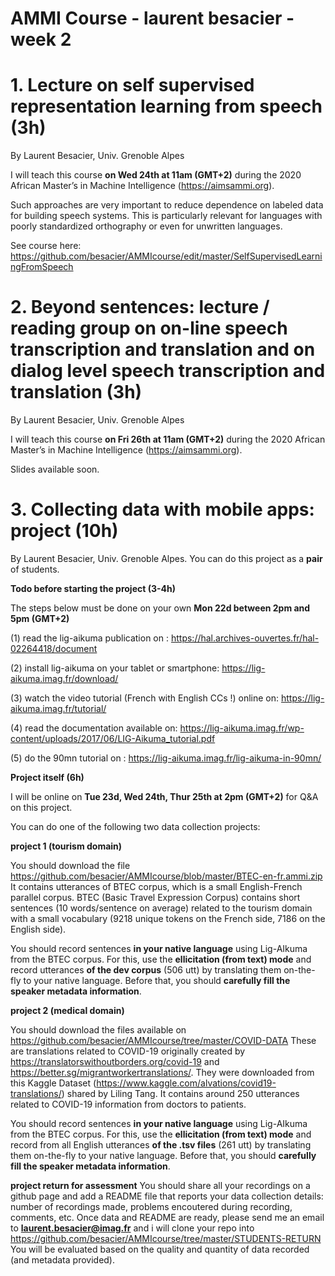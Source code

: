 # AMMI Course - laurent besacier - week 2

# 1. Lecture on self supervised representation learning from speech (3h)

By Laurent Besacier, Univ. Grenoble Alpes

I will teach this course **on Wed 24th at 11am (GMT+2)** during the 2020 African Master’s in Machine Intelligence (https://aimsammi.org). 

Such approaches are very important to reduce dependence on labeled data for building speech systems. This is particularly relevant for languages with poorly standardized orthography or even for unwritten languages. 

See course here: https://github.com/besacier/AMMIcourse/edit/master/SelfSupervisedLearningFromSpeech

# 2. Beyond sentences: lecture / reading group on on-line speech transcription and translation and on dialog level speech transcription and translation (3h)

By Laurent Besacier, Univ. Grenoble Alpes

I will teach this course **on Fri 26th at 11am (GMT+2)** during the 2020 African Master’s in Machine Intelligence (https://aimsammi.org). 

Slides available soon.

# 3. Collecting data with mobile apps: project (10h)

By Laurent Besacier, Univ. Grenoble Alpes. You can do this project as a **pair** of students.

**Todo before starting the project (3-4h)**

The steps below must be done on your own **Mon 22d between 2pm and 5pm (GMT+2)**

(1) read the lig-aikuma publication on : https://hal.archives-ouvertes.fr/hal-02264418/document 

(2) install lig-aikuma on your tablet or smartphone: https://lig-aikuma.imag.fr/download/

(3) watch the video tutorial (French with English CCs !) online on: https://lig-aikuma.imag.fr/tutorial/
 
(4) read the documentation available on: https://lig-aikuma.imag.fr/wp-content/uploads/2017/06/LIG-Aikuma_tutorial.pdf

(5) do the 90mn tutorial on : https://lig-aikuma.imag.fr/lig-aikuma-in-90mn/ 


**Project itself (6h)**

I will be online on **Tue 23d, Wed 24th, Thur 25th at 2pm (GMT+2)** for Q&A on this project. 

You can do one of the following two data collection projects:

**project 1 (tourism domain)**

You should download the file https://github.com/besacier/AMMIcourse/blob/master/BTEC-en-fr.ammi.zip
It contains utterances of BTEC corpus, which is a small English-French parallel corpus. BTEC (Basic Travel Expression Corpus) contains short sentences (10 words/sentence on average) related to the tourism domain with a small vocabulary (9218 unique tokens on the French side, 7186 on the English side).

You should record sentences **in your native language** using Lig-AIkuma from the BTEC corpus. For this, use the **ellicitation (from text) mode** and record utterances **of the dev corpus** (506 utt) by translating them on-the-fly to your native language. Before that, you should **carefully fill the speaker metadata information**.

**project 2 (medical domain)**

You should download the files available on https://github.com/besacier/AMMIcourse/tree/master/COVID-DATA 
These are translations related to COVID-19 originally created by https://translatorswithoutborders.org/covid-19 and https://better.sg/migrantworkertranslations/.
They were downloaded from this Kaggle Dataset (https://www.kaggle.com/alvations/covid19-translations/) shared by Liling Tang.
It contains around 250 utterances related to COVID-19 information from doctors to patients.

You should record sentences **in your native language** using Lig-AIkuma from the BTEC corpus. For this, use the **ellicitation (from text) mode** and record from all English utterances **of the .tsv files** (261 utt) by translating them on-the-fly to your native language. Before that, you should **carefully fill the speaker metadata information**.


**project return for assessment**
You should share all your recordings on a github page and add a README file that reports your data collection details: number of recordings made, problems encoutered during recording, comments, etc.
Once data and README are ready, please send me an email to **laurent.besacier@imag.fr** and i will clone your repo into https://github.com/besacier/AMMIcourse/tree/master/STUDENTS-RETURN 
You will be evaluated based on the quality and quantity of data recorded (and metadata provided).

 







